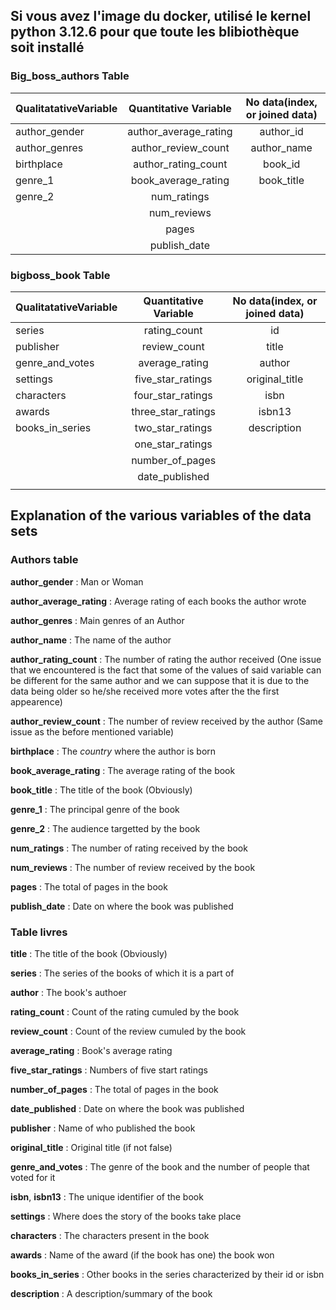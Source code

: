 ## Si vous avez l'image du docker, utilisé le kernel python 3.12.6 pour que toute les blibiothèque soit installé

### Big_boss_authors Table
|QualitatativeVariable|Quantitative Variable|No data(index, or joined data)|
|---    |:-:    |:-:    |
|author_gender|author_average_rating|author_id
|author_genres|author_review_count|author_name
|birthplace|author_rating_count|book_id
|genre_1|book_average_rating|book_title
|genre_2|num_ratings|
|       |num_reviews|
|       |pages|
|       |publish_date|

### bigboss_book Table
|QualitatativeVariable|Quantitative Variable|No data(index, or joined data)|
|---    |:-:    |:-:    |
|series|rating_count|id
|publisher|review_count|title
|genre_and_votes|average_rating|author
|settings|five_star_ratings|original_title
|characters|four_star_ratings|isbn
|awards|three_star_ratings|isbn13
|books_in_series|two_star_ratings|description
||one_star_ratings|
||number_of_pages|
||date_published|
|||

## Explanation of the various variables of the data sets
### Authors table
**author_gender** : Man or Woman

**author_average_rating** : Average rating of each books the author wrote

**author_genres** : Main genres of an Author

**author_name** : The name of the author

**author_rating_count** : The number of rating the author received (One issue that we encountered is the fact that some of the values of said variable can be different for the same author and we can suppose that it is due to the data being older so he/she received more votes after the the first appearence)

**author_review_count** :  The number of review received by the author (Same issue as the before mentioned variable)

**birthplace** : The *country* where the author is born

**book_average_rating** : The average rating of the book

**book_title** : The title of the book (Obviously)

**genre_1** : The principal genre of the book


**genre_2** : The audience targetted by the book

**num_ratings** : The number of rating received by the book

**num_reviews** : The number of review received by the book

**pages** : The total of pages in the book

**publish_date** : Date on where the book was published

### Table livres

**title** : The title of the book (Obviously)

**series** : The series of the books of which it is a part of

**author** : The book's authoer

**rating_count** : Count of the rating cumuled by the book

**review_count** : Count of the review cumuled by the book

**average_rating** : Book's average rating

**five_star_ratings** : Numbers of five start ratings

**number_of_pages** : The total of pages in the book

**date_published** : Date on where the book was published

**publisher** : Name of who published the book

**original_title** : Original title (if not false)

**genre_and_votes** : The genre of the book and the number of people that voted for it

**isbn**, **isbn13** : The unique identifier of the book

**settings** : Where does the story of the books take place

**characters** : The characters present in the book

**awards** : Name of the award (if the book has one) the book won

**books_in_series** : Other books in the series characterized by their id or isbn

**description** : A description/summary of the book







